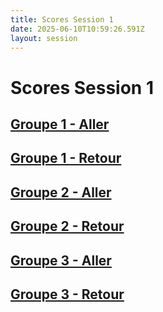 ```yaml
---
title: Scores Session 1
date: 2025-06-10T10:59:26.591Z
layout: session
---
```


# Scores Session 1


## [Groupe 1 - Aller](/scores/session-1/groupe-1/aller/)
## [Groupe 1 - Retour](/scores/session-1/groupe-1/retour/)


## [Groupe 2 - Aller](/scores/session-1/groupe-2/aller/)
## [Groupe 2 - Retour](/scores/session-1/groupe-2/retour/)


## [Groupe 3 - Aller](/scores/session-1/groupe-3/aller/)
## [Groupe 3 - Retour](/scores/session-1/groupe-3/retour/)

